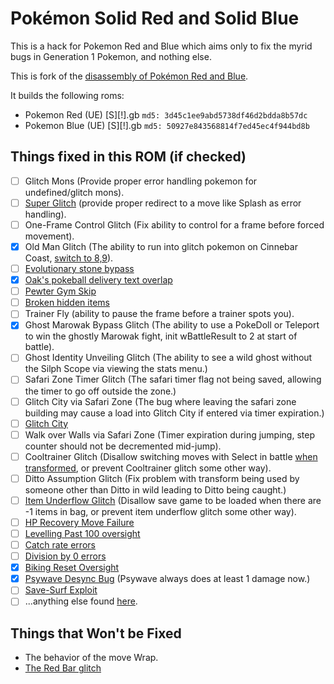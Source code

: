 # Pokémon Solid Red and Solid Blue

This is a hack for Pokemon Red and Blue which aims only to fix the myrid bugs in Generation 1 Pokemon, and nothing else.

This is fork of the [disassembly of Pokémon Red and Blue](https://github.com/pret/pokered).

It builds the following roms:

* Pokemon Red (UE) [S][!].gb  `md5: 3d45c1ee9abd5738df46d2bdda8b57dc`
* Pokemon Blue (UE) [S][!].gb `md5: 50927e843568814f7ed45ec4f944bd8b`

## Things fixed in this ROM (if checked)
* [ ] Glitch Mons (Provide proper error handling pokemon for undefined/glitch mons).
* [ ] [Super Glitch](https://bulbapedia.bulbagarden.net/wiki/Super_Glitch_(move)) (provide proper redirect to a move like Splash as error handling).
* [ ] One-Frame Control Glitch (Fix ability to control for a frame before forced movement).
* [X] Old Man Glitch (The ability to run into glitch pokemon on Cinnebar Coast, [switch to 8,9](https://discordapp.com/channels/333356453928894466/333366468794122240/672666681906298920)).
* [ ] [Evolutionary stone bypass](https://bulbapedia.bulbagarden.net/wiki/List_of_glitches_in_Generation_I#Evolutionary_stone_bypassing)
* [X] [Oak's pokeball delivery text overlap](https://bulbapedia.bulbagarden.net/wiki/List_of_glitches_in_Generation_I#Oak_Pok.C3.A9_Ball_delivery_text_overlapping)
* [ ] [Pewter Gym Skip](https://bulbapedia.bulbagarden.net/wiki/Pewter_Gym_skip_glitch)
* [ ] [Broken hidden items](https://bulbapedia.bulbagarden.net/wiki/Broken_hidden_items)
* [ ] Trainer Fly (ability to pause the frame before a trainer spots you).
* [X] Ghost Marowak Bypass Glitch (The ability to use a PokeDoll or Teleport to win the ghostly Marowak fight, init wBattleResult  to 2 at start of battle).
* [ ] Ghost Identity Unveiling Glitch (The ability to see a wild ghost without the Silph Scope via viewing the stats menu.)
* [ ] Safari Zone Timer Glitch (The safari timer flag not being saved, allowing the timer to go off outside the zone.)
* [ ] Glitch City via Safari Zone (The bug where leaving the safari zone building may cause a load into Glitch City if entered via timer expiration.)
* [ ] [Glitch City](https://bulbapedia.bulbagarden.net/wiki/Glitch_City)
* [ ] Walk over Walls via Safari Zone (Timer expiration during jumping, step counter should not be decremented mid-jump).
* [ ] Cooltrainer Glitch (Disallow switching moves with Select in battle [when transformed](https://bulbapedia.bulbagarden.net/wiki/List_of_glitches_in_Generation_I#--), or prevent Cooltrainer glitch some other way).
* [ ] Ditto Assumption Glitch (Fix problem with transform being used by someone other than Ditto in wild leading to Ditto being caught.)
* [ ] [Item Underflow Glitch](https://bulbapedia.bulbagarden.net/wiki/Item_underflow) (Disallow save game to be loaded when there are -1 items in bag, or prevent item underflow glitch some other way).
* [ ] [HP Recovery Move Failure](https://bulbapedia.bulbagarden.net/wiki/List_of_glitches_in_Generation_I#HP_recovery_move_failure)
* [ ] [Levelling Past 100 oversight](https://bulbapedia.bulbagarden.net/wiki/List_of_glitches_in_Generation_I#Leveling_past_100)
* [ ] [Catch rate errors](https://bulbapedia.bulbagarden.net/wiki/List_of_glitches_in_Generation_I#Catch_rate_errors)
* [ ] [Division by 0 errors](https://bulbapedia.bulbagarden.net/wiki/List_of_glitches_in_Generation_I#Division_by_0)
* [X] [Biking Reset Oversight](https://bulbapedia.bulbagarden.net/wiki/List_of_glitches_in_Generation_I#Save_reset_oversight)
* [X] [Psywave Desync Bug](https://bulbapedia.bulbagarden.net/wiki/List_of_glitches_in_Generation_I#Psywave_desynchronization) (Psywave always does at least 1 damage now.)
* [ ] [Save-Surf Exploit](https://bulbapedia.bulbagarden.net/wiki/List_of_glitches_in_Generation_I#Save_Surf_exploit)
* [ ] ...anything else found [here](https://bulbapedia.bulbagarden.net/wiki/List_of_glitches_in_Generation_I).

## Things that Won't be Fixed
* The behavior of the move Wrap.
* [The Red Bar glitch](https://bulbapedia.bulbagarden.net/wiki/List_of_glitches_in_Generation_I#Red_Bar_Glitch)
